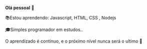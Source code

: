 **Olá pessoal** 👋

📚Estou aprendendo: Javascript, HTML, CSS , Nodejs

🎓Simples programador em estudos..


O aprendizado é continuo, e o próximo nível nunca será o ultimo 🚀

